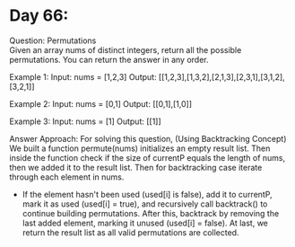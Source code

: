 # Day 66:
Question: Permutations<br/>
Given an array nums of distinct integers, return all the possible permutations. You can return the answer in any order.

 
Example 1:
Input: nums = [1,2,3]
Output: [[1,2,3],[1,3,2],[2,1,3],[2,3,1],[3,1,2],[3,2,1]]

Example 2:
Input: nums = [0,1]
Output: [[0,1],[1,0]]

Example 3:
Input: nums = [1]
Output: [[1]]

Answer Approach:
For solving this question, (Using Backtracking Concept)
We built a function permute(nums) initializes an empty result list. Then inside the function check if the size of currentP equals the length of nums, then we added it to the result list.
Then for backtracking case iterate through each element in nums.
 - If the element hasn't been used (used[i] is false), add it to currentP, mark it as used (used[i] = true), and recursively call backtrack() to continue building permutations.
After this, backtrack by removing the last added element, marking it unused (used[i] = false).
At last, we return the result list as all valid permutations are collected.
